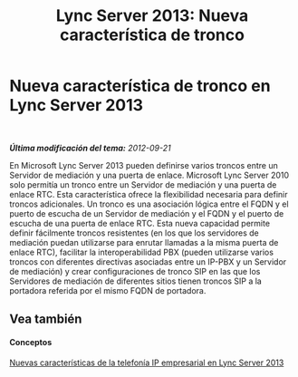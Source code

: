﻿---
title: 'Lync Server 2013: Nueva característica de tronco'
TOCTitle: Nueva característica de tronco
ms:assetid: 9b398bc8-2760-4218-b1a4-89b9694b1171
ms:mtpsurl: https://technet.microsoft.com/es-es/library/JJ688152(v=OCS.15)
ms:contentKeyID: 49889400
ms.date: 01/07/2017
mtps_version: v=OCS.15
ms.translationtype: HT
---

# Nueva característica de tronco en Lync Server 2013

 

_**Última modificación del tema:** 2012-09-21_

En Microsoft Lync Server 2013 pueden definirse varios troncos entre un Servidor de mediación y una puerta de enlace. Microsoft Lync Server 2010 solo permitía un tronco entre un Servidor de mediación y una puerta de enlace RTC. Esta característica ofrece la flexibilidad necesaria para definir troncos adicionales. Un tronco es una asociación lógica entre el FQDN y el puerto de escucha de un Servidor de mediación y el FQDN y el puerto de escucha de una puerta de enlace RTC. Esta nueva capacidad permite definir fácilmente troncos resistentes (en los que los servidores de mediación puedan utilizarse para enrutar llamadas a la misma puerta de enlace RTC), facilitar la interoperabilidad PBX (pueden utilizarse varios troncos con diferentes directivas asociadas entre un IP-PBX y un Servidor de mediación) y crear configuraciones de tronco SIP en las que los Servidores de mediación de diferentes sitios tienen troncos SIP a la portadora referida por el mismo FQDN de portadora.

## Vea también

#### Conceptos

[Nuevas características de la telefonía IP empresarial en Lync Server 2013](lync-server-2013-new-enterprise-voice-features.md)

